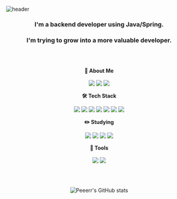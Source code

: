 ![header](https://capsule-render.vercel.app/api?type=waving&color=auto&height=300&section=header&text=Welcome&fontSize=90&animation=fadeIn&fontAlignY=38&desc=JunHyeong's%20GitHub%20Profile&descAlignY=51&descAlign=62)

<p align="center">
<h3 align="center">I'm a backend developer using Java/Spring.</h3>
<h3 align="center">I'm trying to grow into a more valuable developer.</h3>
</p>
<br><br>

<p align="center">
  <Strong>🎈 About Me</Strong><br><br>
  <a href="mailto:ajfeh22@gmail.com"><img src="https://img.shields.io/badge/Gmail-d14836?style=for-the-badge&logo=Gmail&logoColor=white"></a>
  <a href="https://velog.io/@peeeeer"><img src="https://img.shields.io/badge/Velog-20C997?style=for-the-badge&logo=Velog&logoColor=white&link=https://velog.io/@peeeeer"></a>
  <a href="https://www.instagram.com/jun_hyeong02">
    <img 
        src="http://img.shields.io/badge/Instagram-E4405F?style=for-the-badge&logo=Instagram&logoColor=white&link=https://www.instagram.com/jun_hyeong02"/>
  </a>
</p>

<p align="center">
    <Strong>🛠️ Tech Stack</Strong><br>
</p>
<p align="center" display="inline-block">
    <img src="https://img.shields.io/badge/html-E34F26?style=for-the-badge&logo=html5&logoColor=white">
    <img src="https://img.shields.io/badge/css-1572B6?style=for-the-badge&logo=css3&logoColor=white">
    <img src="https://img.shields.io/badge/Python-3776AB?style=for-the-badge&logo=Python&logoColor=white">
    <img src="https://img.shields.io/badge/JAVA-007396?style=for-the-badge&logo=java&logoColor=white">
    <img src="https://img.shields.io/badge/Spring-6DB33F?style=for-the-badge&logo=Spring&logoColor=white">
    <img src="https://img.shields.io/badge/SpringBoot-6DB33F?style=for-the-badge&logo=SpringBoot&logoColor=white">
    <img src="https://img.shields.io/badge/mysql-4479A1?style=for-the-badge&logo=mysql&logoColor=white">
</p>

<p align="center">
    <Strong>✏️ Studying</Strong><br>
</p>
<p align="center" display="inline-block">
    <img src="https://img.shields.io/badge/Spring-6DB33F?style=for-the-badge&logo=Spring&logoColor=white">
    <img src="https://img.shields.io/badge/SpringBoot-6DB33F?style=for-the-badge&logo=SpringBoot&logoColor=white">
    <img src="https://img.shields.io/badge/mysql-4479A1?style=for-the-badge&logo=mysql&logoColor=white">
    <img src="https://img.shields.io/badge/AWS-232F3E?style=for-the-badge&logo=Amazon AWS&logoColor=white">
</p>

<p align="center" display="inline-block">
  <Strong>🔨 Tools</Strong><br><br>
    <img src="https://img.shields.io/badge/GitHub-181717?style=for-the-badge&logo=GitHub&logoColor=white"/>
    <img src="https://img.shields.io/badge/IntelliJ IDEA-000000?style=for-the-badge&logo=IntelliJ IDEA&logoColor=white"/>
</p>
<br><br>

<div align="center">
  
![Peeerr's GitHub stats](https://github-readme-stats.vercel.app/api?username=peeerr&show_icons=true&theme=radical)
</div>



